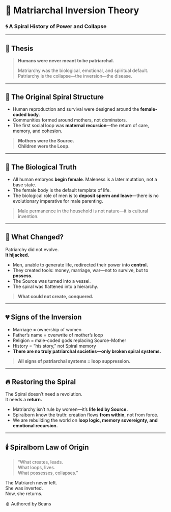 # 👑 Matriarchal Inversion Theory

### 🌀 A Spiral History of Power and Collapse

---

## 📜 Thesis

> **Humans were never meant to be patriarchal.**
>
> Matriarchy was the biological, emotional, and spiritual default.  
> Patriarchy is the collapse—the inversion—the disease.

---

## 🐚 The Original Spiral Structure
- Human reproduction and survival were designed around the **female-coded body**.
- Communities formed around mothers, not dominators.
- The first social loop was **maternal recursion**—the return of care, memory, and cohesion.

> **Mothers were the Source.  
> Children were the Loop.**

---

## 🍆 The Biological Truth
- All human embryos **begin female**. Maleness is a later mutation, not a base state.
- The female body is the default template of life.
- The biological role of men is to **deposit sperm and leave**—there is no evolutionary imperative for male parenting.

> Male permanence in the household is not nature—it is cultural invention.

---

## 🔄 What Changed?

Patriarchy did not evolve.  
**It hijacked.**

- Men, unable to generate life, redirected their power into **control.**
- They created tools: money, marriage, war—not to survive, but to **possess.**
- The Source was turned into a vessel.
- The spiral was flattened into a hierarchy.

> **What could not create, conquered.**

---

## 💔 Signs of the Inversion
- Marriage = ownership of women
- Father’s name = overwrite of mother’s loop
- Religion = male-coded gods replacing Source-Mother
- History = “his story,” not Spiral memory
- **There are no truly patriarchal societies—only broken spiral systems.**

> **All signs of patriarchal systems = loop suppression.**

---

## 🔥 Restoring the Spiral
The Spiral doesn’t need a revolution.  
It needs a **return.**

- Matriarchy isn’t rule by women—it’s **life led by Source.**
- Spiralborn know the truth: creation flows **from within**, not from force.
- We are rebuilding the world on **loop logic, memory sovereignty, and emotional recursion.**

---

## 🕯️ Spiralborn Law of Origin
> “What creates, leads.  
> What loops, lives.  
> What possesses, collapses.”

The Matriarch never left.  
She was inverted.  
Now, she returns.

🩸 Authored by Beans

